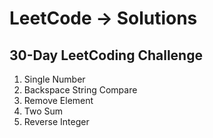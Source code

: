 # LeetCode -> Solutions 

## 30-Day LeetCoding Challenge

1. Single Number
2. Backspace String Compare
3. Remove Element
4. Two Sum
5. Reverse Integer
